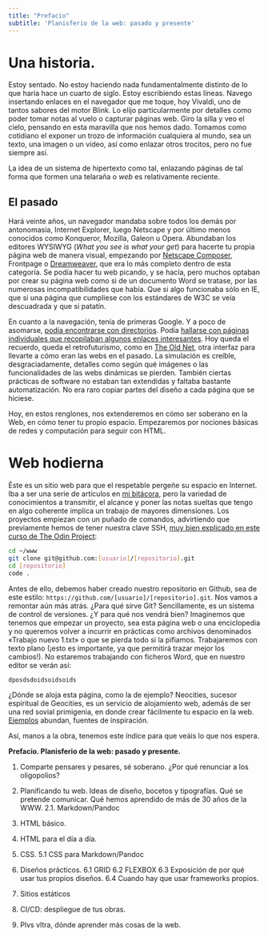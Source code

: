 ```yaml
---
title: "Prefacio"
subtitle: 'Planisferio de la web: pasado y presente'
---
```


# Una historia.

Estoy sentado. No estoy haciendo nada fundamentalmente distinto de lo que haría hace un cuarto de siglo. Estoy escribiendo estas líneas. Navego insertando enlaces en el navegador que me toque, hoy Vivaldi, uno de tantos sabores del motor Blink. Lo elijo particularmente por detalles como poder tomar notas al vuelo o capturar páginas web. Giro la silla y veo el cielo, pensando en esta maravilla que nos hemos dado. Tomamos como cotidiano el exponer un trozo de información cualquiera al mundo, sea un texto, una imagen o un vídeo, así como enlazar otros trocitos, pero no fue siempre así. 

La idea de un sistema de hipertexto como tal, enlazando páginas de tal forma que formen una telaraña o _web_ es relativamente reciente.

## El pasado

Hará veinte años, un navegador mandaba sobre todos los demás por antonomasia, Internet Explorer, luego Netscape y por último menos conocidos como Konqueror, Mozilla, Galeon u Opera. Abundaban los editores WYSIWYG (*What you see is what your get*) para hacerte tu propia página web de manera visual, empezando por [Netscape Composer](http://recursostic.educacion.es/observatorio/web/es/software/software-general/86-composer-70-un-sencillo-editor-web-gratuito), Frontpage o [Dreamweaver](http://roble.pntic.mec.es/apuente/dw_4_ini/siete.htm), que era lo más completo dentro de esta categoría. Se podía hacer tu web picando, y se hacía, pero muchos optaban por crear su página web como si de un documento Word se tratase, por las numerosas incompatibilidades que había. Que si algo funcionaba sólo en IE, que si una página que cumpliese con los estándares de W3C se veía descuadrada y que si patatín.

En cuanto a la navegación, tenía de primeras Google. Y a poco de asomarse, [podía encontrarse con directorios](https://web.archive.org/web/20051025205031/http://www.anime100.com/rules.shtml). Podía [hallarse con páginas individuales que recopilaban algunos enlaces interesantes](http://sauce.pntic.mec.es/\~jarce/Web_Recursos/musicotr.htm). Hoy queda el recuerdo, queda el retrofuturismo, como en [The Old Net](https://theoldnet.com), otra interfaz para llevarte a cómo eran las webs en el pasado. La simulación es creíble, desgraciadamente, detalles como según qué imágenes o las funcionalidades de las webs dinámicas se pierden. También ciertas prácticas de software no estaban tan extendidas y faltaba bastante automatización. No era raro copiar partes del diseño a cada página que se hiciese.

Hoy, en estos renglones, nos extenderemos en cómo ser soberano en la Web, en cómo tener tu propio espacio. Empezaremos por nociones básicas de redes y computación para seguir con HTML.

# Web hodierna

Éste es un sitio web para que el respetable pergeñe su espacio en Internet. Iba a ser una serie de artículos en [mi bitácora](http://robledo.prose.sh), pero la variedad de conocimientos a transmitir, el alcance y poner las notas sueltas que tengo en algo coherente implica un trabajo de mayores dimensiones. Los proyectos empiezan con un puñado de comandos, advirtiendo que previamente hemos de tener nuestra clave SSH, [muy bien explicado en este curso de The Odin Project](https://www.theodinproject.com/paths/foundations/courses/foundations#git-basics):

```bash
cd ~/www
git clone git@github.com:[usuario]/[repositorio].git
cd [repositorio]
code .
```

Antes de ello, debemos haber creado nuestro repositorio en Github, sea de este estilo: `https://github.com/[usuario]/[repositorio].git`. Nos vamos a remontar aún más atrás. ¿Para qué sirve Git? Sencillamente, es un sistema de control de versiones. ¿Y para qué nos vendrá bien? Imaginemos que tenemos que empezar un proyecto, sea esta página web o una enciclopedia y no queremos volver a incurrir en prácticas como archivos denominados «Trabajo nuevo 1.txt» o que se pierda todo si la pifiamos. Trabajaremos con texto plano (¡esto es importante, ya que permitirá trazar mejor los cambios!). No estaremos trabajando con ficheros Word, que en nuestro editor se verán así:

`dposdsdoidsoidsoids`

¿Dónde se aloja esta página, como la de ejemplo? Neocities, sucesor espiritual de Geocities, es un servicio de alojamiento web, además de ser una red sovial primigenia, en donde crear fácilmente tu espacio en la web. [Ejemplos](https://districts.neocities.org) abundan, fuentes de inspiración.

Así, manos a la obra, tenemos este índice para que veáis lo que nos espera.

**Prefacio. Planisferio de la web: pasado y presente.**

1.  Comparte pensares y pesares, sé soberano. ¿Por qué renunciar a los oligopolios?

2.  Planificando tu web. Ideas de diseño, bocetos y tipografías. Qué se pretende comunicar. Qué hemos aprendido de más de 30 años de la WWW.
    2.1. Markdown/Pandoc

3.  HTML básico.

4.  HTML para el día a día.

5.  CSS.
    5.1 CSS para Markdown/Pandoc

6.  Diseños prácticos.
    6.1 GRID
    6.2 FLEXBOX
    6.3 Exposición de por qué usar tus propios diseños.
    6.4 Cuando hay que usar frameworks propios.

7.  Sitios estáticos

8.  CI/CD: despliegue de tus obras.

9.  Plvs vltra, dónde aprender más cosas de la web.
